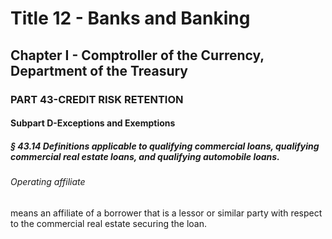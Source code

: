 
# Title 12 - Banks and Banking
## Chapter I - Comptroller of the Currency, Department of the Treasury
### PART 43-CREDIT RISK RETENTION
#### Subpart D-Exceptions and Exemptions
##### § 43.14 Definitions applicable to qualifying commercial loans, qualifying commercial real estate loans, and qualifying automobile loans.
###### Operating affiliate

means an affiliate of a borrower that is a lessor or similar party with respect to the commercial real estate securing the loan.
